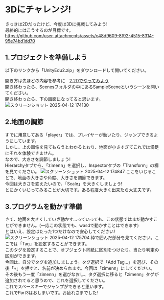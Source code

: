 # 3Dにチャレンジ!
さっきは2Dだったけど、今度は3Dに挑戦してみよう!  
最終的にはこうするのが目標です。  
https://github.com/user-attachments/assets/c48d9609-8f92-4515-8314-95e74bd1dd70  
## 1.プロジェクトを準備しよう
以下のリンクから「UnityEdu2.zip」をダウンロードして開いてください。  

開き方は先ほどの内容を参考に　[2.2Dでやってみよう](https://github.com/kg-suken/WelcomeKit/tree/main/Unity/2-LetsTry)  
開き終わったら、Scenesフォルダの中にあるSampleSceneというシーンを開いてください。  
開き終わったら、下の画面になってると思います。  
![スクリーンショット 2025-04-12 174130](https://github.com/user-attachments/assets/eebd7604-ef05-447d-9bb7-508c55b95f68)
## 2.地面の調節 
すでに用意してある「player」では、プレイヤーが動いたり、ジャンプできるようにしています。  
しかし、上の画像を見てもらうとわかるとおり、地面が小さすぎてこれでは満足にそれを体験できません。  
なので、大きさを調節しましょう!  
Hierarchyタブから、「zimenn」を選択し、Inspectorタブの「Transform」の欄を見てください。
![スクリーンショット 2025-04-12 174847](https://github.com/user-attachments/assets/5a1ba3d3-20f5-4ec2-ad0e-8200e5aa76c2)
ここをいじることで、地面の大きさや角度、大きさを調節できます。  
今回は大きさを変えたいので、「Scale」を大きくしましょう!  
とにかくいじってみることが大切です。ある程度大きく出来たら大丈夫です。  
## 3.プログラムを動かす準備
さて、地面を大きくしていざ動かす...っていっても、この状態ではまだ動かすことができません。(一応この状態でも、wasdで動かすことはできます)  
とはいえ、設定はたった1つだけなので安心してください!  
![スクリーンショット 2025-04-12 175704](https://github.com/user-attachments/assets/8a2c5b26-18f5-45a9-9ea7-3cedb3e01b1d)
枠で囲んだ部分を見てください。ここでは「Tag」を設定することができます。  
このタグを設定することで、オブジェクト同紙に区別をつけたり、当たり判定の区別ができます。  
今回は、自分でタグを追加しましょう。タグ選択で「Add Tag...」を選び、その後「+」を押すと、名前が決められます。今回は「zimenn」にしてください。  
その後もう一度「zimenn」を選びなおし、タグ選択に移ると「zimenn」タグが追加されてると思うので、これを選択してください。  
これでスペースキーでジャンプができると思います。  
これでPart3はおしまいです。お疲れさまでした!
